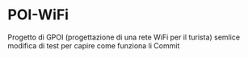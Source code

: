 # POI-WiFi

Progetto di GPOI (progettazione di una rete WiFi per il turista)
semlice modifica di test per capire come funziona li Commit
